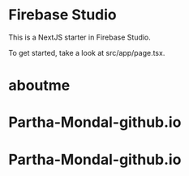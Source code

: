 # Firebase Studio

This is a NextJS starter in Firebase Studio.

To get started, take a look at src/app/page.tsx.
# aboutme
# Partha-Mondal-github.io
# Partha-Mondal-github.io
